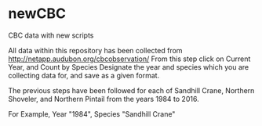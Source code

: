 # newCBC
CBC data with new scripts


All data within this repository has been collected from http://netapp.audubon.org/cbcobservation/
From this step click on Current Year, and Count by Species
Designate the year and species which you are collecting data for, and save as a given format.

The previous steps have been followed for each of Sandhill Crane, Northern Shoveler, and Northern Pintail from the years 1984 to 2016.

For Example, Year "1984", Species "Sandhill Crane"
